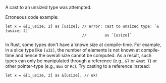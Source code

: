 A cast to an unsized type was attempted.

Erroneous code example:

```compile_fail,E0620
let x = &[1_usize, 2] as [usize]; // error: cast to unsized type: `&[usize; 2]`
                                  //        as `[usize]`
```

In Rust, some types don't have a known size at compile-time. For example, in a
slice type like `[u32]`, the number of elements is not known at compile-time and
hence the overall size cannot be computed. As a result, such types can only be
manipulated through a reference (e.g., `&T` or `&mut T`) or other pointer-type
(e.g., `Box` or `Rc`). Try casting to a reference instead:

```
let x = &[1_usize, 2] as &[usize]; // ok!
```
